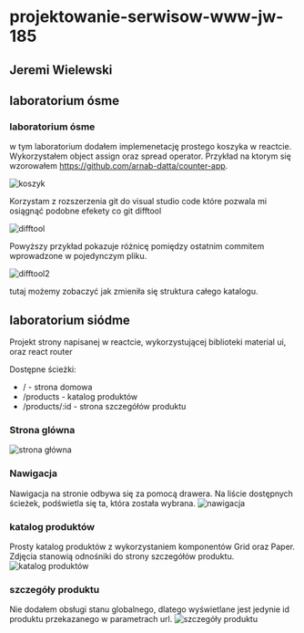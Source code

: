 # projektowanie-serwisow-www-jw-185

## Jeremi Wielewski

## laboratorium ósme

### laboratorium ósme

w tym laboratorium dodałem implemenetację prostego koszyka w reactcie. Wykorzystałem object assign oraz spread operator. Przykład na ktorym się wzorowałem https://github.com/arnab-datta/counter-app.

![koszyk](./screenshots/cart.png)

Korzystam z rozszerzenia git do visual studio code które pozwala mi osiągnąć podobne efekety co git difftool

![difftool](./screenshots/difftool.png)

Powyższy przykład pokazuje różnicę pomiędzy ostatnim commitem wprowadzone w pojedynczym pliku.

![difftool2](./screenshots/difftool2.png)

tutaj możemy zobaczyć jak zmieniła się struktura całego katalogu.

## laboratorium siódme

Projekt strony napisanej w reactcie, wykorzystującej biblioteki material ui, oraz react router

Dostępne ścieżki:

-   / - strona domowa
-   /products - katalog produktów
-   /products/:id - strona szczegółów produktu

### Strona glówna

![strona główna](./screenshots/home.png)

### Nawigacja

Nawigacja na stronie odbywa się za pomocą drawera. Na liście dostępnych ścieżek, podświetla się ta, która została wybrana.
![nawigacja](./screenshots/navbar.png)

### katalog produktów

Prosty katalog produktów z wykorzystaniem komponentów Grid oraz Paper. Zdjęcia stanowią odnośniki do strony szczegółów produktu.
![katalog produktów](./screenshots/products.png)

### szczegóły produktu

Nie dodałem obsługi stanu globalnego, dlatego wyświetlane jest jedynie id produktu przekazanego w parametrach url.
![szczegóły produktu](./screenshots/product_details.png)
